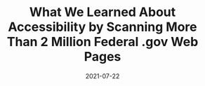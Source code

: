 ---
date: 2021-07-22
publisher: fcwnow
tags:
  - accessibility
target_url: https://fcw.com/articles/2021/07/22/fed-website-accessibility.aspx
title: What We Learned About Accessibility by Scanning More Than 2 Million Federal .gov Web Pages
---
